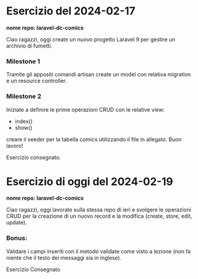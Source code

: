 # Esercizio del 2024-02-17

**nome repo: laravel-dc-comics**

Ciao ragazzi,
oggi create un nuovo progetto Laravel 9 per gestire un archivio di fumetti.

### Milestone 1
Tramite gli appositi comandi artisan create un model con relativa migration e un resource controller.

### Milestone 2
Iniziate a definire le prime operazioni CRUD con le relative view:
- index()
- show()

creare il seeder per la tabella comics utilizzando il file in allegato.
Buon lavoro!

Esercizio consegnato.

# Esercizio di oggi del 2024-02-19

**nome repo: laravel-dc-comics**

Ciao ragazzi,
oggi lavorate sulla stessa repo di ieri e svolgere le operazioni CRUD per la creazione di un nuovo record e la modifica (create, store, edit, update).

### Bonus:
Validare i campi inseriti con il metodo validate come visto a lezione (non fa niente che il testo dei messaggi sia in inglese).

Esercizio Consegnato